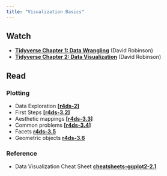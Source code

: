 ```yaml
---
title: "Visualization Basics"
---
```



## Watch

- **[Tidyverse Chapter 1: Data Wrangling](https://www.datacamp.com/courses/introduction-to-the-tidyverse)** (David Robinson)
- **[Tidyverse Chapter 2: Data Visualization](https://www.datacamp.com/courses/introduction-to-the-tidyverse)** (David Robinson)


## Read

### Plotting

- Data Exploration **[[r4ds-2](http://r4ds.had.co.nz/explore-intro.html)]**
- First Steps **[[r4ds-3.2](http://r4ds.had.co.nz/data-visualisation.html#first-steps)]**
- Aesthetic mappings **[[r4ds-3.3](http://r4ds.had.co.nz/data-visualisation.html#aesthetic-mappings)]**
- Common problems **[[r4ds-3.4](http://r4ds.had.co.nz/data-visualisation.html#common-problems)]**
- Facets **[r4ds-3.5](http://r4ds.had.co.nz/data-visualisation.html#facets)**
- Geometric objects **[r4ds-3.6](http://r4ds.had.co.nz/data-visualisation.html#geometric-objects)**

<!--
### Wrangling

-  `dplyr` basic verbs: `filter`, `arrange`, `select`, and `mutate`, **[[r4ds-5.1 - 5.5](http://r4ds.had.co.nz/transform.html)]**

-->

### Reference

- Data Visualization Cheat Sheet **[cheatsheets-ggplot2-2.1](https://www.rstudio.com/wp-content/uploads/2016/11/ggplot2-cheatsheet-2.1.pdf)**

